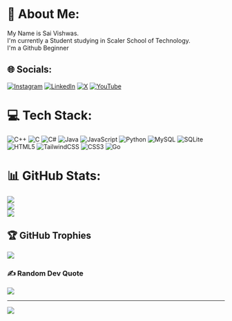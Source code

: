 # 💫 About Me:
My Name is Sai Vishwas. <br>I'm currently a Student studying in Scaler School of Technology. <br>I'm a Github Beginner  


## 🌐 Socials:
[![Instagram](https://img.shields.io/badge/Instagram-%23E4405F.svg?logo=Instagram&logoColor=white)](https://instagram.com/saivishwasgooty) [![LinkedIn](https://img.shields.io/badge/LinkedIn-%230077B5.svg?logo=linkedin&logoColor=white)](https://linkedin.com/in/sai-vishwas-gooty) [![X](https://img.shields.io/badge/X-black.svg?logo=X&logoColor=white)](https://x.com/saivishwasgooty) [![YouTube](https://img.shields.io/badge/YouTube-%23FF0000.svg?logo=YouTube&logoColor=white)](https://youtube.com/@guidetointernet902) 

# 💻 Tech Stack:
![C++](https://img.shields.io/badge/c++-%2300599C.svg?style=for-the-badge&logo=c%2B%2B&logoColor=white) ![C](https://img.shields.io/badge/c-%2300599C.svg?style=for-the-badge&logo=c&logoColor=white) ![C#](https://img.shields.io/badge/c%23-%23239120.svg?style=for-the-badge&logo=csharp&logoColor=white) ![Java](https://img.shields.io/badge/java-%23ED8B00.svg?style=for-the-badge&logo=openjdk&logoColor=white) ![JavaScript](https://img.shields.io/badge/javascript-%23323330.svg?style=for-the-badge&logo=javascript&logoColor=%23F7DF1E) ![Python](https://img.shields.io/badge/python-3670A0?style=for-the-badge&logo=python&logoColor=ffdd54) ![MySQL](https://img.shields.io/badge/mysql-4479A1.svg?style=for-the-badge&logo=mysql&logoColor=white) ![SQLite](https://img.shields.io/badge/sqlite-%2307405e.svg?style=for-the-badge&logo=sqlite&logoColor=white) ![HTML5](https://img.shields.io/badge/html5-%23E34F26.svg?style=for-the-badge&logo=html5&logoColor=white) ![TailwindCSS](https://img.shields.io/badge/tailwindcss-%2338B2AC.svg?style=for-the-badge&logo=tailwind-css&logoColor=white) ![CSS3](https://img.shields.io/badge/css3-%231572B6.svg?style=for-the-badge&logo=css3&logoColor=white) ![Go](https://img.shields.io/badge/go-%2300ADD8.svg?style=for-the-badge&logo=go&logoColor=white)
# 📊 GitHub Stats:
![](https://github-readme-stats.vercel.app/api?username=G-SaiVishwas&theme=dark&hide_border=false&include_all_commits=true&count_private=true)<br/>
![](https://github-readme-streak-stats.herokuapp.com/?user=G-SaiVishwas&theme=dark&hide_border=false)<br/>
![](https://github-readme-stats.vercel.app/api/top-langs/?username=G-SaiVishwas&theme=dark&hide_border=false&include_all_commits=true&count_private=true&layout=compact)

## 🏆 GitHub Trophies
![](https://github-profile-trophy.vercel.app/?username=G-SaiVishwas&theme=radical&no-frame=false&no-bg=true&margin-w=4)

### ✍️ Random Dev Quote
![](https://quotes-github-readme.vercel.app/api?type=horizontal&theme=radical)

---
[![](https://visitcount.itsvg.in/api?id=G-SaiVishwas&icon=0&color=0)](https://visitcount.itsvg.in)

<!-- Proudly created with GPRM ( https://gprm.itsvg.in ) -->
